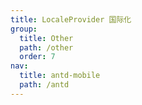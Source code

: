 ```yaml
---
title: LocaleProvider 国际化
group:
  title: Other
  path: /other
  order: 7
nav:
  title: antd-mobile
  path: /antd
---
```


<code src="./demos/basic.tsx" />

<API/>
